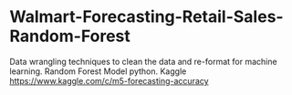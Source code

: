 # Walmart-Forecasting-Retail-Sales-Random-Forest
Data wrangling techniques to clean the data and re-format for machine learning. Random Forest Model python. Kaggle https://www.kaggle.com/c/m5-forecasting-accuracy 
